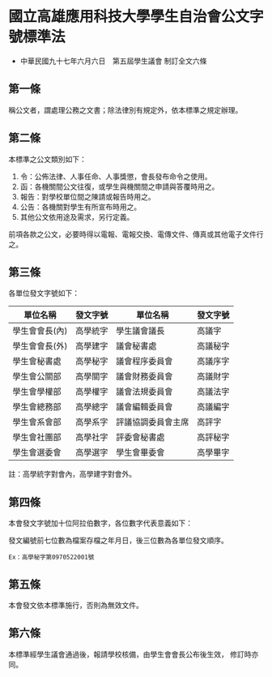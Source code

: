 # 國立高雄應用科技大學學生自治會公文字號標準法

* 中華民國九十七年六月六日　第五屆學生議會 制訂全文六條

## 第一條

稱公文者，謂處理公務之文書；除法律別有規定外，依本標準之規定辦理。

## 第二條

本標準之公文類別如下：

1.  令：公佈法律、人事任命、人事獎懲，會長發布命令之使用。
2.  函：各機關間公文往復，或學生與機關間之申請與答覆時用之。
3.  報告：對學校單位間之陳請或報告時用之。
4.  公告：各機關對學生有所宣布時用之。
5.  其他公文依用途及需求，另行定義。

前項各款之公文，必要時得以電報、電報交換、電傳文件、傳真或其他電子文件行之。

## 第三條

各單位發文字號如下：

單位名稱 | 發文字號 | 單位名稱 | 發文字號
------ | ------- | ------ | -------
學生會會長(內) | 高學統字 | 學生議會議長 | 高議字
學生會會長(外) | 高學建字 | 議會秘書處 | 高議秘字
學生會秘書處 | 高學秘字 | 議會程序委員會 | 高議序字
學生會公關部 | 高學關字 | 議會財務委員會 | 高議財字
學生會學權部 | 高學權字 | 議會法規委員會 | 高議法字
學生會總務部 | 高學總字 | 議會編輯委員會 | 高議編字
學生會系會部 | 高學系字 | 評議協調委員會主席 | 高評字
學生會社團部 | 高學社字 | 評委會秘書處 | 高評秘字
學生會選委會 | 高學選字 | 學生會畢委會 | 高學畢字

註：高學統字對會內，高學建字對會外。

## 第四條 

本會發文字號加十位阿拉伯數字，各位數字代表意義如下：

發文編號前七位數為檔案存檔之年月日，後三位數為各單位發文順序。

    Ex：高學秘字第0970522001號

## 第五條

本會發文依本標準施行，否則為無效文件。

## 第六條

本標準經學生議會通過後，報請學校核備，由學生會會長公布後生效， 修訂時亦同。